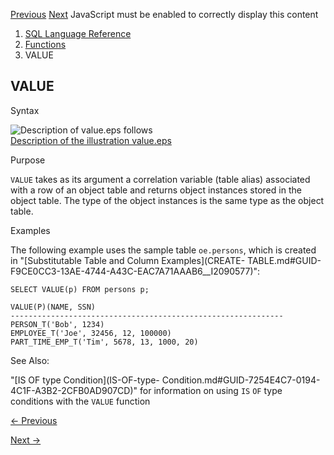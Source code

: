 [Previous](VALIDATE_CONVERSION.md) [Next](VAR_POP.md) JavaScript must be
enabled to correctly display this content

  1. [SQL Language Reference ](index.md)
  2. [Functions](Functions.md)
  3. VALUE 

## VALUE

Syntax

![Description of value.eps
follows](https://docs.oracle.com/en/database/oracle/oracle-database/23/sqlrf/img/value.gif)  
[Description of the illustration value.eps](img_text/value.md)

Purpose

`VALUE` takes as its argument a correlation variable (table alias) associated
with a row of an object table and returns object instances stored in the
object table. The type of the object instances is the same type as the object
table.

Examples

The following example uses the sample table `oe.persons`, which is created in
"[Substitutable Table and Column Examples](CREATE-
TABLE.md#GUID-F9CE0CC3-13AE-4744-A43C-EAC7A71AAAB6__I2090577)":

    
    
    SELECT VALUE(p) FROM persons p;
    
    VALUE(P)(NAME, SSN)
    -------------------------------------------------------------
    PERSON_T('Bob', 1234)
    EMPLOYEE_T('Joe', 32456, 12, 100000)
    PART_TIME_EMP_T('Tim', 5678, 13, 1000, 20)

See Also:

"[IS OF type Condition](IS-OF-type-
Condition.md#GUID-7254E4C7-0194-4C1F-A3B2-2CFB0AD907CD)" for information on
using `IS` `OF` type conditions with the `VALUE` function


[← Previous](VALIDATE_CONVERSION.md)

[Next →](VAR_POP.md)
